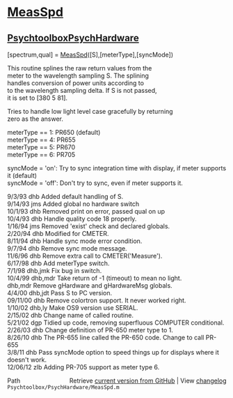 # [MeasSpd](MeasSpd)
## [Psychtoolbox](Psychtoolbox)[PsychHardware](PsychHardware)

[spectrum,qual] = [MeasSpd](MeasSpd)([S],[meterType],[syncMode])  
  
This routine splines the raw return values from the  
meter to the wavelength sampling S.  The splining  
handles conversion of power units according to  
to the wavelength sampling delta.  If S is not passed,  
it is set to [380 5 81].  
  
Tries to handle low light level case gracefully by returning  
zero as the answer.  
  
meterType == 1:  PR650 (default)  
meterType == 4:  PR655  
meterType == 5:  PR670  
meterType == 6:  PR705  
  
syncMode = 'on':  Try to sync integration time with display, if meter supports it (default)  
syncMode = 'off': Don't try to sync, even if meter supports it.  
  
9/3/93      dhb     Added default handling of S.  
9/14/93     jms     Added global no hardware switch  
10/1/93     dhb     Removed print on error, passed qual on up  
10/4/93     dhb     Handle quality code 18 properly.  
1/16/94     jms     Removed 'exist' check and declared globals.  
2/20/94     dhb     Modified for CMETER.  
8/11/94     dhb     Handle sync mode error condition.  
9/7/94      dhb     Remove sync mode message.  
11/6/96       dhb     Remove extra call to CMETER('Measure').  
6/17/98       dhb     Add meterType switch.  
7/1/98        dhb,jmk Fix bug in switch.  
10/4/99       dhb,mdr Take return of -1 (timeout) to mean no light.  
              dhb,mdr Remove gHardware and gHardwareMsg globals.  
4/4/00        dhb,jdt Pass S to PC version.  
09/11/00      dhb   Remove colortron support.  It never worked right.  
1/10/02       dhb,ly Make OS9 version use SERIAL.  
2/15/02       dhb   Change name of called routine.  
5/21/02       dgp   Tidied up code, removing superfluous COMPUTER conditional.  
2/26/03       dhb   Change definition of PR-650 meter type to 1.  
8/26/10       dhb   The PR-655 line called the PR-650 code.  Change to call PR-655  
3/8/11        dhb   Pass syncMode option to speed things up for displays where it doesn't work.  
12/06/12      zlb   Adding PR-705 support as meter type 6.  




<div class="code_header" style="text-align:right;">
  <span style="float:left;">Path&nbsp;&nbsp;</span> <span class="counter">Retrieve <a href=
  "https://raw.github.com/Psychtoolbox-3/Psychtoolbox-3/beta/Psychtoolbox/PsychHardware/MeasSpd.m">current version from GitHub</a> | View <a href=
  "https://github.com/Psychtoolbox-3/Psychtoolbox-3/commits/beta/Psychtoolbox/PsychHardware/MeasSpd.m">changelog</a></span>
</div>
<div class="code">
  <code>Psychtoolbox/PsychHardware/MeasSpd.m</code>
</div>

